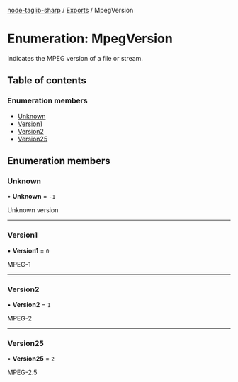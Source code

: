 [node-taglib-sharp](../README.md) / [Exports](../modules.md) / MpegVersion

# Enumeration: MpegVersion

Indicates the MPEG version of a file or stream.

## Table of contents

### Enumeration members

- [Unknown](mpegversion.md#unknown)
- [Version1](mpegversion.md#version1)
- [Version2](mpegversion.md#version2)
- [Version25](mpegversion.md#version25)

## Enumeration members

### Unknown

• **Unknown** = `-1`

Unknown version

___

### Version1

• **Version1** = `0`

MPEG-1

___

### Version2

• **Version2** = `1`

MPEG-2

___

### Version25

• **Version25** = `2`

MPEG-2.5
